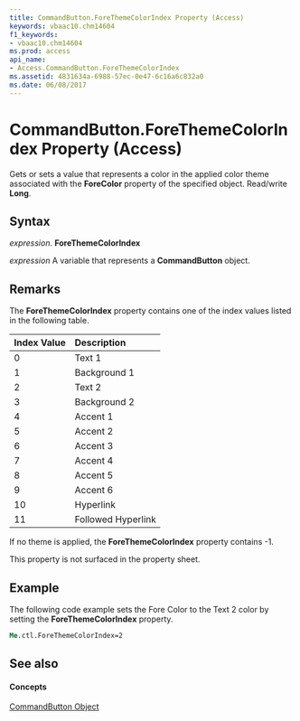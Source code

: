 ```yaml
---
title: CommandButton.ForeThemeColorIndex Property (Access)
keywords: vbaac10.chm14604
f1_keywords:
- vbaac10.chm14604
ms.prod: access
api_name:
- Access.CommandButton.ForeThemeColorIndex
ms.assetid: 4831634a-6988-57ec-0e47-6c16a6c832a0
ms.date: 06/08/2017
---
```



# CommandButton.ForeThemeColorIndex Property (Access)

Gets or sets a value that represents a color in the applied color theme associated with the **ForeColor** property of the specified object. Read/write **Long**.


## Syntax

 _expression_. **ForeThemeColorIndex**

 _expression_ A variable that represents a **CommandButton** object.


## Remarks

The **ForeThemeColorIndex** property contains one of the index values listed in the following table.



|**Index Value**|**Description**|
|:-----|:-----|
|0|Text 1|
|1|Background 1|
|2|Text 2|
|3|Background 2|
|4|Accent 1|
|5|Accent 2|
|6|Accent 3|
|7|Accent 4|
|8|Accent 5|
|9|Accent 6|
|10|Hyperlink|
|11|Followed Hyperlink|
If no theme is applied, the **ForeThemeColorIndex** property contains -1.

This property is not surfaced in the property sheet.


## Example

The following code example sets the Fore Color to the Text 2 color by setting the **ForeThemeColorIndex** property.


```vb
Me.ctl.ForeThemeColorIndex=2
```


## See also


#### Concepts


[CommandButton Object](commandbutton-object-access.md)

